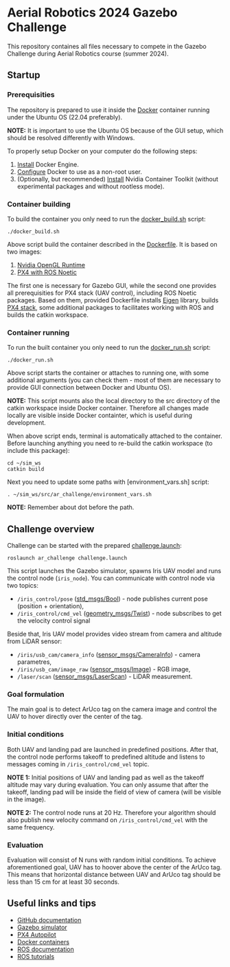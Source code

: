 # Aerial Robotics 2024 Gazebo Challenge

This repository containes all files necessary to compete in the Gazebo Challenge during Aerial Robotics course (summer 2024).

## Startup

### Prerequisities

The repository is prepared to use it inside the [Docker](https://www.docker.com/) container running under the Ubuntu OS (22.04 preferably).

**NOTE:** It is important to use the Ubuntu OS because of the GUI setup, which should be resolved differently with Windows.

To properly setup Docker on your computer do the following steps:

1. [Install](https://docs.docker.com/engine/install/ubuntu/#install-using-the-repository) Docker Engine.
2. [Configure](https://docs.docker.com/engine/install/linux-postinstall/#manage-docker-as-a-non-root-user) Docker to use as a non-root user.
3. (Optionally, but recommended) [Install](https://docs.nvidia.com/datacenter/cloud-native/container-toolkit/latest/install-guide.html) Nvidia Container Toolkit (without experimental packages and without rootless mode).

### Container building

To build the container you only need to run the [docker_build.sh](./docker_build.sh) script:

```
./docker_build.sh
```

Above script build the container described in the [Dockerfile](./.devcontainer/Dockerfile).
It is based on two images:

1. [Nvidia OpenGL Runtime](https://hub.docker.com/r/nvidia/opengl/tags)
2. [PX4 with ROS Noetic](https://hub.docker.com/r/px4io/px4-dev-ros-noetic)

The first one is necessary for Gazebo GUI, while the second one provides all prerequisities for PX4 stack (UAV control), including ROS Noetic packages.
Based on them, provided Dockerfile installs [Eigen](https://eigen.tuxfamily.org) library, builds [PX4 stack](https://github.com/PX4/PX4-Autopilot), some additional packages to facilitates working with ROS and builds the catkin workspace.

### Container running

To run the built container you only need to run the [docker_run.sh](./docker_run.sh) script:

```
./docker_run.sh
```

Above script starts the container or attaches to running one, with some additional arguments (you can check them - most of them are necessary to provide GUI connection between Docker and Ubuntu OS).

**NOTE:** This script mounts also the local directory to the src directory of the catkin workspace inside Docker container.
Therefore all changes made locally are visible inside Docker containter, which is useful during development.

When above script ends, terminal is automatically attached to the container.
Before launching anything you need to re-build the catkin workspace (to include this package):

```
cd ~/sim_ws
catkin build
```

Next you need to update some paths with [environment_vars.sh] script:

```
. ~/sim_ws/src/ar_challenge/environment_vars.sh
```

**NOTE:** Remember about dot before the path.

## Challenge overview

Challenge can be started with the prepared [challenge.launch](./launch/challenge.launch):

```
roslaunch ar_challenge challenge.launch
```

This script launches the Gazebo simulator, spawns Iris UAV model and runs the control node (`iris_node`).
You can communicate with control node via two topics:

- `/iris_control/pose` ([std_msgs/Bool](http://docs.ros.org/en/melodic/api/std_msgs/html/msg/Bool.html)) - node publishes current pose (position + orientation),
- `/iris_control/cmd_vel` ([geometry_msgs/Twist](http://docs.ros.org/en/noetic/api/geometry_msgs/html/msg/Twist.html)) - node subscribes to get the velocity control signal

Beside that, Iris UAV model provides video stream from camera and altitude from LiDAR sensor:

- `/iris/usb_cam/camera_info` ([sensor_msgs/CameraInfo](http://docs.ros.org/en/noetic/api/sensor_msgs/html/msg/CameraInfo.html)) - camera parametres,
- `/iris/usb_cam/image_raw` ([sensor_msgs/Image](http://docs.ros.org/en/noetic/api/sensor_msgs/html/msg/Image.html)) - RGB image,
- `/laser/scan` ([sensor_msgs/LaserScan](http://docs.ros.org/en/noetic/api/sensor_msgs/html/msg/LaserScan.html)) - LiDAR measurement.

### Goal formulation

The main goal is to detect ArUco tag on the camera image and control the UAV to hover directly over the center of the tag.

### Initial conditions

Both UAV and landing pad are launched in predefined positions.
After that, the control node performs takeoff to predefined altitude and listens to messages coming in `/iris_control/cmd_vel` topic.

**NOTE 1:** Initial positions of UAV and landing pad as well as the takeoff altitude may vary during evaluation.
You can only assume that after the takeoff, landing pad will be inside the field of view of camera (will be visible in the image).

**NOTE 2:** The control node runs at 20 Hz.
Therefore your algorithm should also publish new velocity command on `/iris_control/cmd_vel` with the same frequency.

### Evaluation

Evaluation will consist of N runs with random initial conditions.
To achieve aforementioned goal, UAV has to hoover above the center of the ArUco tag.
This means that horizontal distance between UAV and ArUco tag should be less than 15 cm for at least 30 seconds.

## Useful links and tips
- [GitHub documentation](https://docs.github.com/en)
- [Gazebo simulator](https://gazebosim.org/docs)
- [PX4 Autopilot](https://px4.io/)
- [Docker containers](https://docs.docker.com/)
- [ROS documentation](http://wiki.ros.org/)
- [ROS tutorials](http://wiki.ros.org/ROS/Tutorials)
